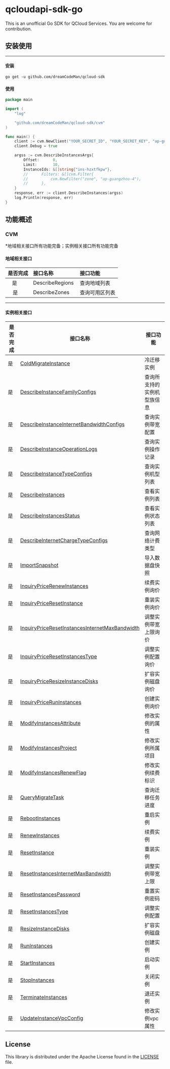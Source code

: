 # qcloudapi-sdk-go

This is an unofficial Go SDK for QCloud Services. You are welcome for contribution.


## 安装使用

---

#### 安装

```shell
go get -u github.com/dreamCodeMan/qcloud-sdk
```

#### 使用

```go
package main

import (
	"log"

	"github.com/dreamCodeMan/qcloud-sdk/cvm"
)

func main() {
	client := cvm.NewClient("YOUR_SECRET_ID", "YOUR_SECRET_KEY", "ap-guangzhou")
	client.Debug = true

	argss := cvm.DescribeInstancesArgs{
		Offset:      0,
		Limit:       10,
		InstanceIds: &[]string{"ins-hzxtfkpw"},
		//		Filters: &[]cvm.Filter{
		//			cvm.NewFilter("zone", "ap-guangzhou-4"),
		//		},
	}
	response, err := client.DescribeInstances(argss)
	log.Println(response, err)
}

```

## 功能概述

### CVM
*地域相关接口所有功能完备；实例相关接口所有功能完备

#### 地域相关接口
|是否完成  | 接口名称          | 接口功能  |
|:---------------:|:-----------------|:-------------|
| 是     | DescribeRegions   | 查询地域列表 |
| 是     | DescribeZones     | 查询可用区列表 |

---
#### 实例相关接口
<table>
<thead>
<tr>	
<th>是否完成</th>
<th>接口名称</th>
<th>接口功能</th>
</tr>
</thead>
<tbody>
<tr>
<td>是</td>
<td><a href="/document/api/213/15741" target="_blank">ColdMigrateInstance</a></td>
<td>冷迁移实例</td>
</tr>
<tr>
<td>是</td>
<td><a href="/document/api/213/15748" target="_blank">DescribeInstanceFamilyConfigs</a></td>
<td>查询所支持的实例机型族信息</td>
</tr>
<tr>
<td>是</td>
<td><a href="/document/api/213/15734" target="_blank">DescribeInstanceInternetBandwidthConfigs</a></td>
<td>查询实例带宽配置</td>
</tr>
<tr>
<td>是</td>
<td><a href="/document/api/213/15737" target="_blank">DescribeInstanceOperationLogs</a></td>
<td>查询实例操作记录</td>
</tr>
<tr>
<td>是</td>
<td><a href="/document/api/213/15749" target="_blank">DescribeInstanceTypeConfigs</a></td>
<td>查询实例机型列表</td>
</tr>
<tr>
<td>是</td>
<td><a href="/document/api/213/15728" target="_blank">DescribeInstances</a></td>
<td>查看实例列表</td>
</tr>
<tr>
<td>是</td>
<td><a href="/document/api/213/15738" target="_blank">DescribeInstancesStatus</a></td>
<td>查看实例状态列表</td>
</tr>
<tr>
<td>是</td>
<td><a href="/document/api/213/15729" target="_blank">DescribeInternetChargeTypeConfigs</a></td>
<td>查询网络计费类型</td>
</tr>
<tr>
<td>是</td>
<td><a href="/document/api/213/15727" target="_blank">ImportSnapshot</a></td>
<td>导入数据盘快照</td>
</tr>
<tr>
<td>是</td>
<td><a href="/document/api/213/15725" target="_blank">InquiryPriceRenewInstances</a></td>
<td>续费实例询价</td>
</tr>
<tr>
<td>是</td>
<td><a href="/document/api/213/15747" target="_blank">InquiryPriceResetInstance</a></td>
<td>重装实例询价</td>
</tr>
<tr>
<td>是</td>
<td><a href="/document/api/213/15732" target="_blank">InquiryPriceResetInstancesInternetMaxBandwidth</a></td>
<td>调整实例带宽上限询价</td>
</tr>
<tr>
<td>是</td>
<td><a href="/document/api/213/15733" target="_blank">InquiryPriceResetInstancesType</a></td>
<td>调整实例配置询价</td>
</tr>
<tr>
<td>是</td>
<td><a href="/document/api/213/15751" target="_blank">InquiryPriceResizeInstanceDisks</a></td>
<td>扩容实例磁盘询价</td>
</tr>
<tr>
<td>是</td>
<td><a href="/document/api/213/15726" target="_blank">InquiryPriceRunInstances</a></td>
<td>创建实例询价</td>
</tr>
<tr>
<td>是</td>
<td><a href="/document/api/213/15739" target="_blank">ModifyInstancesAttribute</a></td>
<td>修改实例的属性</td>
</tr>
<tr>
<td>是</td>
<td><a href="/document/api/213/15746" target="_blank">ModifyInstancesProject</a></td>
<td>修改实例所属项目</td>
</tr>
<tr>
<td>是</td>
<td><a href="/document/api/213/15752" target="_blank">ModifyInstancesRenewFlag</a></td>
<td>修改实例续费标识</td>
</tr>
<tr>
<td>是</td>
<td><a href="/document/api/213/15722" target="_blank">QueryMigrateTask</a></td>
<td>查询迁移任务进度</td>
</tr>
<tr>
<td>是</td>
<td><a href="/document/api/213/15742" target="_blank">RebootInstances</a></td>
<td>重启实例</td>
</tr>
<tr>
<td>是</td>
<td><a href="/document/api/213/15740" target="_blank">RenewInstances</a></td>
<td>续费实例</td>
</tr>
<tr>
<td>是</td>
<td><a href="/document/api/213/15724" target="_blank">ResetInstance</a></td>
<td>重装实例</td>
</tr>
<tr>
<td>是</td>
<td><a href="/document/api/213/15721" target="_blank">ResetInstancesInternetMaxBandwidth</a></td>
<td>调整实例带宽上限</td>
</tr>
<tr>
<td>是</td>
<td><a href="/document/api/213/15736" target="_blank">ResetInstancesPassword</a></td>
<td>重置实例密码</td>
</tr>
<tr>
<td>是</td>
<td><a href="/document/api/213/15744" target="_blank">ResetInstancesType</a></td>
<td>调整实例配置</td>
</tr>
<tr>
<td>是</td>
<td><a href="/document/api/213/15731" target="_blank">ResizeInstanceDisks</a></td>
<td>扩容实例磁盘</td>
</tr>
<tr>
<td>是</td>
<td><a href="/document/api/213/15730" target="_blank">RunInstances</a></td>
<td>创建实例</td>
</tr>
<tr>
<td>是</td>
<td><a href="/document/api/213/15735" target="_blank">StartInstances</a></td>
<td>启动实例</td>
</tr>
<tr>
<td>是</td>
<td><a href="/document/api/213/15743" target="_blank">StopInstances</a></td>
<td>关闭实例</td>
</tr>
<tr>
<td>是</td>
<td><a href="/document/api/213/15723" target="_blank">TerminateInstances</a></td>
<td>退还实例</td>
</tr>
<tr>
<td>是</td>
<td><a href="/document/api/213/15750" target="_blank">UpdateInstanceVpcConfig</a></td>
<td>修改实例vpc属性</td>
</tr>
</tbody>
</table>

## License

This library is distributed under the Apache License found in the [LICENSE](./LICENSE) file.
